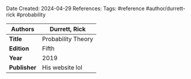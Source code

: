 Date Created: 2024-04-29
References: 
Tags: #reference #author/durrett-rick #probability

| **Authors**   | Durrett, Rick      |
| ------------- | ------------------ |
| **Title**     | Probability Theory |
| **Edition**   | Fifth              |
| **Year**      | 2019               |
| **Publisher** | His website lol    |

